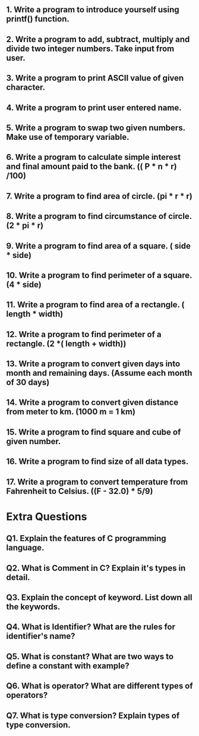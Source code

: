 ## 1. Write a program to introduce yourself using printf() function.

## 2. Write a program to add, subtract, multiply and divide two integer numbers. Take input from user.

## 3. Write a program to print ASCII value of given character.

## 4. Write a program to print user entered name.

## 5. Write a program to swap two given numbers. Make use of temporary variable.

## 6. Write a program to calculate simple interest and final amount paid to the bank. (( P * n * r) /100)

## 7. Write a program to find area of circle. (pi * r * r) 

## 8. Write a program to find circumstance of circle. (2 * pi * r)

## 9. Write a program to find area of a square. ( side * side)

## 10. Write a program to find perimeter of a square. (4 * side)

## 11. Write a program to find area of a rectangle. ( length * width)

## 12. Write a program to find perimeter of a rectangle. (2 *( length + width))

## 13. Write a program to convert given days into month and remaining days. (Assume each month of 30 days)

## 14. Write a program to convert given distance from meter to km. (1000 m = 1 km)

## 15. Write a program to find square and cube of given number.

## 16. Write a program to find size of all data types.

## 17. Write a program to convert temperature from Fahrenheit to Celsius. ((F - 32.0) * 5/9)

# Extra Questions

## Q1. Explain the features of C programming language.

## Q2. What is Comment in C? Explain it's types in detail.

## Q3. Explain the concept of keyword. List down all the keywords.

## Q4. What is Identifier? What are the rules for identifier's name?

## Q5. What is constant? What are two ways to define a constant with example?

## Q6. What is operator? What are different types of operators?

## Q7. What is type conversion? Explain types of type conversion.
